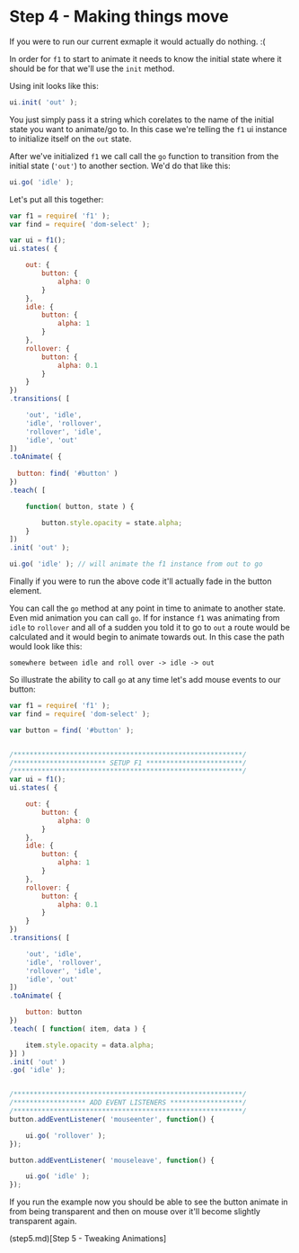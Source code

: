 # Step 4 - Making things move

If you were to run our current exmaple it would actually do nothing. :(

In order for `f1` to start to animate it needs to know the initial state where it should be for that we'll use the `init` method.

Using init looks like this:

```javascript
ui.init( 'out' );
```

You just simply pass it a string which corelates to the name of the initial state you want to animate/go to. In this case we're telling the `f1` ui instance to initialize itself on the `out` state.

After we've initialized `f1` we call call the `go` function to transition from the initial state (`'out'`) to another section. We'd do that like this:

```javascript
ui.go( 'idle' );
```

Let's put all this together:

```javascript
var f1 = require( 'f1' );
var find = require( 'dom-select' );

var ui = f1();
ui.states( {

    out: {
        button: {
            alpha: 0
        }
    },
    idle: {
        button: {
            alpha: 1    
        }
    },
    rollover: {
        button: {
            alpha: 0.1
        }
    }
})
.transitions( [

    'out', 'idle',
    'idle', 'rollover',
    'rollover', 'idle',
    'idle', 'out'
])
.toAnimate( {
  
  button: find( '#button' )
})
.teach( [

    function( button, state ) {

        button.style.opacity = state.alpha;
    }
])
.init( 'out' );

ui.go( 'idle' ); // will animate the f1 instance from out to go
```

Finally if you were to run the above code it'll actually fade in the button element.

You can call the `go` method at any point in time to animate to another state. Even mid animation you can call `go`. If for instance `f1` was animating from `idle` to `rollover` and all of a sudden you told it to go to `out` a route would be calculated and it would begin to animate towards out. In this case the path would look like this:
```
somewhere between idle and roll over -> idle -> out
```

So illustrate the ability to call `go` at any time let's add mouse events to our button:

```javascript
var f1 = require( 'f1' );
var find = require( 'dom-select' );

var button = find( '#button' );


/*********************************************************/
/*********************** SETUP F1 ************************/
/*********************************************************/
var ui = f1();
ui.states( {

    out: {
        button: {
            alpha: 0    
        }
    },
    idle: {
        button: {
            alpha: 1
        }
    },
    rollover: {
        button: {
            alpha: 0.1  
        }
    }
})
.transitions( [

    'out', 'idle',
    'idle', 'rollover',
    'rollover', 'idle',
    'idle', 'out'
])
.toAnimate( {

    button: button
})
.teach( [ function( item, data ) {

    item.style.opacity = data.alpha;
}] )
.init( 'out' )
.go( 'idle' );


/*********************************************************/
/****************** ADD EVENT LISTENERS ******************/
/*********************************************************/
button.addEventListener( 'mouseenter', function() {

    ui.go( 'rollover' );
});

button.addEventListener( 'mouseleave', function() {

    ui.go( 'idle' );
});
```

If you run the example now you should be able to see the button animate in from being transparent and then on mouse over it'll become slightly transparent again.

(step5.md)[Step 5 - Tweaking Animations]